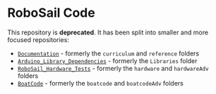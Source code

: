 RoboSail Code
=============

This repository is **deprecated**.  It has been split into smaller and more focused repositories:

* [`Documentation`](https://github.com/RoboSail/Documentation) - formerly the `curriculum` and `reference` folders
* [`Arduino_Library_Dependencies`](https://github.com/RoboSail/Arduino_Library_Dependencies) - formerly the `Libraries` folder
* [`RoboSail_Hardware_Tests`](https://github.com/RoboSail/RoboSail_Hardware_Tests) - formerly the `hardware` and `hardwareAdv` folders
* [`BoatCode`](https://github.com/RoboSail/BoatCode) - formerly the `boatcode` and `boatcodeAdv` folders
